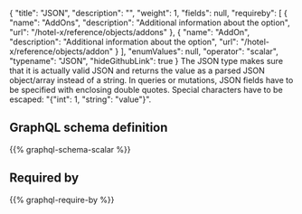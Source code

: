 {
  "title": "JSON",
  "description": "",
  "weight": 1,
  "fields": null,
  "requireby": [
    {
      "name": "AddOns",
      "description": "Additional information about the option",
      "url": "/hotel-x/reference/objects/addons"
    },
    {
      "name": "AddOn",
      "description": "Additional information about the option",
      "url": "/hotel-x/reference/objects/addon"
    }
  ],
  "enumValues": null,
  "operator": "scalar",
  "typename": "JSON",
  "hideGithubLink": true
}
The JSON type makes sure that it is actually valid JSON and returns the value as a parsed JSON object/array instead of a string.
In queries or mutations, JSON fields have to be specified with enclosing double quotes. Special characters have to be escaped: "{\"int\": 1, \"string\": \"value\"}".
## GraphQL schema definition

{{% graphql-schema-scalar %}}

## Required by

{{% graphql-require-by %}}
